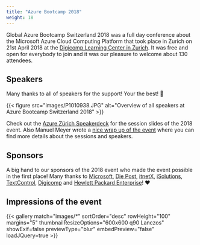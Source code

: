 ```yaml
---
title: "Azure Bootcamp 2018"
weight: 18
---
```


Global Azure Bootcamp Switzerland 2018 was a full day conference about the Microsoft Azure Cloud Computing Platform that took place in Zurich on 21st April 2018 at the [Digicomp Learning Center in Zurich](https://goo.gl/maps/ZDAWVcFCDJVYY52p6). It was free and open for everybody to join and it was our pleasure to welcome about 130 attendees.

## Speakers
Many thanks to all of speakers for the support! Your the best! 🙏

{{< figure src="images/P1010938.JPG" alt="Overview of all speakers at Azure Bootcamp Switzerland 2018" >}}

Check out the [Azure Zürich Speakerdeck](https://speakerdeck.com/azurezurich) for the session slides of the 2018 event. Also Manuel Meyer wrote a [nice wrap up of the event](https://www.manuelmeyer.net/2018/08/this-was-global-azure-bootcamp-2018/) where you can find more details about the sessions and speakers.

## Sponsors
A big hand to our sponsors of the 2018 event who made the event possible in the first place! Many thanks to [Microsoft](https://microsoft.ch), [Die Post](https://post.ch), [itnetX](https://itnetx.ch), [iSolutions](https://isolutions.ch), [TextControl](https://www.textcontrol.com), [Digicomp](https://digicomp.ch) and [Hewlett Packard Enterprise](https://www.hpe.com)! ❤️

## Impressions of the event

{{< gallery match="images/*" sortOrder="desc" rowHeight="100" margins="5" thumbnailResizeOptions="600x600 q90 Lanczos" showExif=false previewType="blur" embedPreview="false" loadJQuery=true >}}
